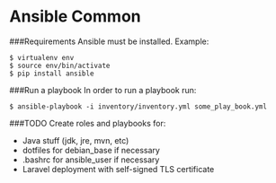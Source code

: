 Ansible Common
==============


###Requirements
Ansible must be installed.
Example:

    $ virtualenv env
    $ source env/bin/activate
    $ pip install ansible


###Run a playbook
In order to run a playbook run:

    $ ansible-playbook -i inventory/inventory.yml some_play_book.yml
###TODO
Create roles and playbooks for:

 * Java stuff (jdk, jre, mvn, etc)
 * dotfiles for debian_base if necessary
 * .bashrc for ansible_user if necessary
 * Laravel deployment with self-signed TLS certificate
